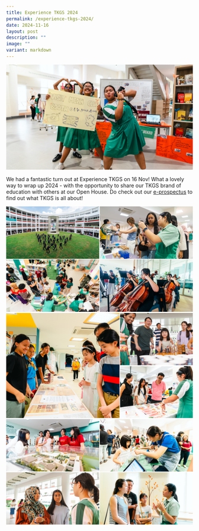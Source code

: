 ```yaml
---
title: Experience TKGS 2024
permalink: /experience-tkgs-2024/
date: 2024-11-16
layout: post
description: ""
image: ""
variant: markdown
---
```

<img src="/images/Sparkling_Moment/2024/ETK_Hero.png">

<p>We had a fantastic turn out at Experience TKGS on 16 Nov! What a lovely way to wrap up 2024 - with the opportunity to share our TKGS brand of education with others at our Open House. Do check out our  <a href="https://drive.google.com/file/d/1q2AaMwtGA1uxe1J54Mj8Z0jJc6Z0XPtH/view?usp=drive_link" target="_blank" rel="noopener">e-prospectus</a> to find out what TKGS is all about!</p>

<img src="/images/Sparkling_Moment/2024/ETK_1.png"><br>
<img src="/images/Sparkling_Moment/2024/ETK_v2.png"><br>
<img src="/images/Sparkling_Moment/2024/ETK_2.png">